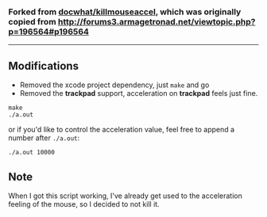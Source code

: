 ### Forked from [docwhat/killmouseaccel](https://github.com/docwhat/killmouseaccel), which was originally copied from http://forums3.armagetronad.net/viewtopic.php?p=196564#p196564

----
## Modifications

* Removed the xcode project dependency, just `make` and go
* Removed the **trackpad** support, acceleration on **trackpad** feels just fine.

```
make
./a.out
```

or if you'd like to control the acceleration value, feel free to append a number after `./a.out`:
```
./a.out 10000
```

## Note
When I got this script working, I've already get used to the acceleration feeling of the mouse, so I decided to not kill it.

